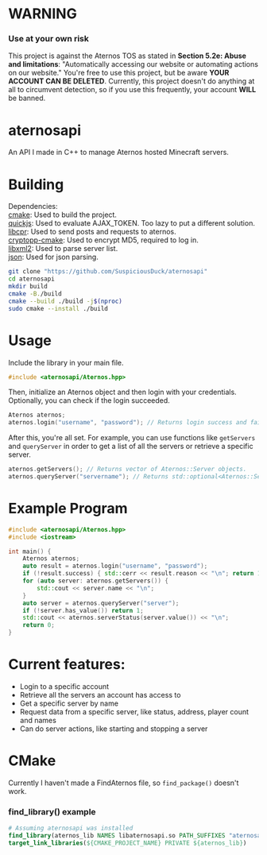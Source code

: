 # WARNING
### Use at your own risk
This project is against the Aternos TOS as stated in **Section 5.2e: Abuse and limitations**: "Automatically accessing our website or automating actions on our website." You're free to use this project, but be aware **YOUR ACCOUNT CAN BE DELETED**. Currently, this project doesn't do anything at all to circumvent detection, so if you use this frequently, your account **WILL** be banned.
# aternosapi
An API I made in C++ to manage Aternos hosted Minecraft servers.
# Building
Dependencies: <br>
[cmake](https://cmake.org/): Used to build the project. <br>
[quickjs](https://github.com/bellard/quickjs): Used to evaluate AJAX_TOKEN. Too lazy to put a different solution. <br>
[libcpr](https://github.com/libcpr/cpr): Used to send posts and requests to aternos. <br>
[cryptopp-cmake](https://github.com/abdes/cryptopp-cmake): Used to encrypt MD5, required to log in. <br>
[libxml2](https://gitlab.gnome.org/GNOME/libxml2): Used to parse server list. <br>
[json](https://github.com/nlohmann/json): Used for json parsing.
```bash
git clone "https://github.com/SuspiciousDuck/aternosapi"
cd aternosapi
mkdir build
cmake -B./build
cmake --build ./build -j$(nproc)
sudo cmake --install ./build
```
# Usage
Include the library in your main file. <br>
```c++
#include <aternosapi/Aternos.hpp>
```
Then, initialize an Aternos object and then login with your credentials. Optionally, you can check if the login succeeded.
```c++
Aternos aternos;
aternos.login("username", "password"); // Returns login success and fail message
```
After this, you're all set. For example, you can use functions like `getServers` and `queryServer` in order to get a list of all the servers or retrieve a specific server.
```c++
aternos.getServers(); // Returns vector of Aternos::Server objects.
aternos.queryServer("servername"); // Returns std::optional<Aternos::Server>.
```
# Example Program
```c++
#include <aternosapi/Aternos.hpp>
#include <iostream>

int main() {
    Aternos aternos;
    auto result = aternos.login("username", "password");
    if (!result.success) { std::cerr << result.reason << "\n"; return 1; }
    for (auto server: aternos.getServers()) {
        std::cout << server.name << "\n";
    }
    auto server = aternos.queryServer("server");
    if (!server.has_value()) return 1;
    std::cout << aternos.serverStatus(server.value()) << "\n";
    return 0;
}
```
# Current features:
* Login to a specific account
* Retrieve all the servers an account has access to
* Get a specific server by name
* Request data from a specific server, like status, address, player count and names
* Can do server actions, like starting and stopping a server
# CMake
Currently I haven't made a FindAternos file, so `find_package()` doesn't work. <br>
### find_library() example
```cmake
# Assuming aternosapi was installed
find_library(aternos_lib NAMES libaternosapi.so PATH_SUFFIXES "aternosapi" REQUIRED)
target_link_libraries(${CMAKE_PROJECT_NAME} PRIVATE ${aternos_lib})
```